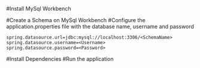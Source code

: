 #Install MySql Workbench

#Create a Schema on MySql Workbench
#Configure the application.properties file with the database name, username and password
   ``` 
   spring.datasource.url=jdbc:mysql://localhost:3306/<SchemaName>
   spring.datasource.username=<Username>
   spring.datasource.password=<Password>
```
#Install Dependencies
#Run the application


